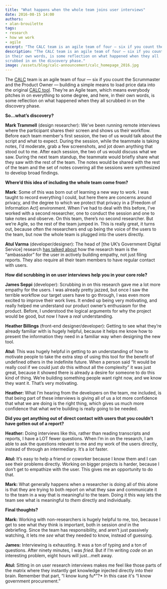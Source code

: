 ```yaml
---
title: "What happens when the whole team joins user interviews"
date: 2016-08-15 14:00
authors:
- alan-brouilette
tags:
- research
- how we work
- agile
excerpt: "The CALC team is an agile team of four — six if you count the Scrummaster and the Product Owner — building a simple means to load price data into the original CALC tool. They’re an Agile team, which means everybody pitches in on everything to some degree, and here, in their own words, is some reflection on what happened when they all scrubbed in on the discovery phase."
description: "The CALC team is an agile team of four — six if you count the Scrummaster and the Product Owner — building a simple means to load price data into the original CALC tool. They’re an Agile team, which means everybody pitches in on everything to some degree, and here,
in their own words, is some reflection on what happened when they all
scrubbed in on the discovery phase."
image: /assets/blog/calc-announcement/calc_homepage_2016.jpg
---
```

The [CALC](https://18f.gsa.gov/2015/05/12/announcing-the-calc-tool/)
team is an agile team of four — six if you count the Scrummaster and the
Product Owner — building a simple means to load price data into the
original [CALC tool](https://calc.gsa.gov/). They’re an Agile team,
which means everybody pitches in on everything to some degree, and here,
in their own words, is some reflection on what happened when they all
scrubbed in on the discovery phase.

**So...what’s discovery?**

**Mark Trammell** (design researcher): We've been running remote
interviews where the participant shares their screen and shows us their
workflow. Before each team member's first session, the two of us would
talk about the script and what to expect. During the session, while the
teammate is taking notes, I'd moderate, grab a few screenshots, and jot
down anything that stood out to me. After each session, the two of us
would discuss what we saw. During the next team standup, the teammate
would briefly share what they saw with the rest of the team. The notes
would be shared with the rest of the team and the set of notes covering
all the sessions were synthesized to develop broad findings.

**Where’d this idea of including the whole team come from?**

**Mark**: Some of this was born out of learning a new way to work. I was
taught to record everything I could, but here there are concerns around
privacy, and the degree to which we protect that privacy in a [Freedom
of Information Act] environment. When I’ve had to deal with this before,
I’ve worked with a second researcher, one to conduct the session and one
to take notes and observe. On this team, there’s no second researcher.
But we’re Agile, so the rest of the team jumped in. This is really
great, it turns out, because often the researchers end up being the
voice of the users to the team, but now the whole team is plugged into
the users directly.

**Atul Varma** (developer/designer): The head of [the UK’s
Government Digital Service] research [has talked
about](https://gdsengagement.blog.gov.uk/2015/09/03/periscope-about-user-research-for-gov-uk/)
how the research team is the “ambassador” for the user in actively
building empathy, not just filing reports. They also require all their
team members to have regular contact with users.

**How did scrubbing in on user interviews help you in your core role?**

**James Seppi** (developer): Scrubbing in on this research gave me a
lot more empathy for the users. I was already pretty jazzed, but once I
saw the terrible workflow our target users have to go through, I was
even more excited to improve their work lives. It ended up being very
motivating, and really helped me understand our product owner’s
enthusiasm for the product. Before, I understood the logical arguments
for why the project would be good, but now I have a *real*
understanding.

**Heather Billings** (front-end designer/developer): Getting to see what
they’re already familiar with is hugely helpful, because it helps me
know how to present the information they need in a familiar way when
designing the new tool.

**Atul:** This was hugely helpful in getting to an understanding of how
to motivate people to take the extra step of using this tool for the
benefit of undefined others in the indefinite future. When a person said
“It would be really cool if we could just *do* this without all the
complexity” it was just great, because it showed there is already a
desire for someone to do this kind of thing. We’re building something
people want right now, and we know they want it. That’s very motivating.

**Heather:** What I’m hearing from the developers on the team, me
included, is that being part of these interviews is giving all of us a
lot more confidence that what we are doing is the right thing, which
gives us much more confidence that what we’re building is really going
to be needed.

**Did you get anything out of direct contact with users that you
couldn’t have gotten out of a report?**

**Heather:** Doing interviews like this, rather than reading transcripts
and reports, I have a LOT fewer questions. When I’m in on the research,
I am able to ask the questions relevant to me and my work of the users
directly, instead of through an intermediary. It’s a *lot* faster.

**Atul:** It’s easy to help a friend or coworker because I know them and
I can see their problems directly. Working on bigger projects is harder,
because I don’t get to empathize with the user. This gives me an
opportunity to do that.

**Mark:** What generally happens when a researcher is doing all of this
alone is that they are trying to both report on what they saw and
communicate it to the team in a way that is meaningful to the team.
Doing it this way lets the team see what is meaningful to *them*
directly and individually.

**Final thoughts?**

**Mark:** Working with non-researchers is hugely helpful to me, too,
because I get to see what *they* think is important, both in session
*and* in the debriefing. Since the team has responsibility, and aren’t
just passively watching, it lets me *see* what they needed to know,
instead of guessing.

**James:** Interviewing is exhausting. It was a ton of typing and a ton
of questions. After ninety minutes, I was *fried*. But if I’m writing
*code* on an interesting problem, eight hours will just...melt away.

**Atul:** Sitting in on user research interviews makes me feel like
those parts of the matrix where they instantly get knowledge injected
directly into their brain. Remember that part, “I know kung fu*”?* In
this case it's “I know government procurement.”
